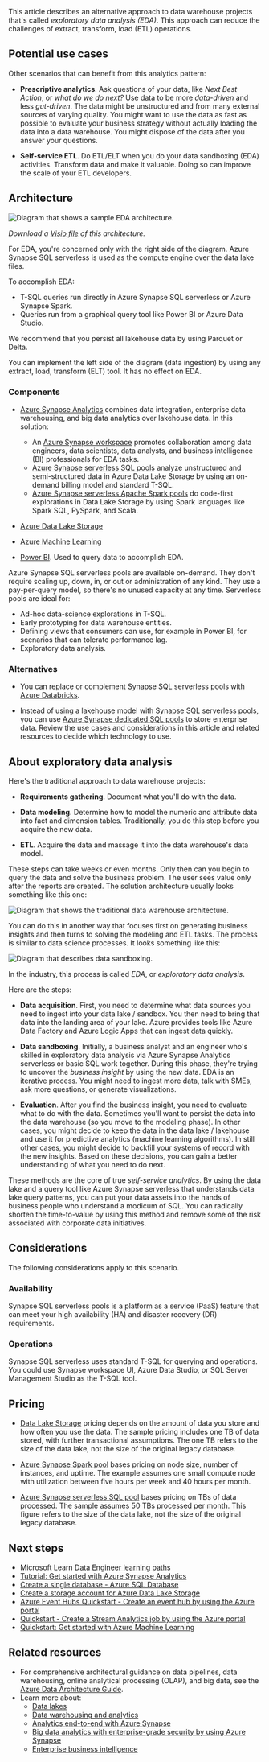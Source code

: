 This article describes an alternative approach to data warehouse projects that's called *exploratory data analysis (EDA)*. This approach can reduce the challenges of extract, transform, load (ETL) operations. 

## Potential use cases

Other scenarios that can benefit from this analytics pattern:

- **Prescriptive analytics**. Ask questions of your data, like _Next Best Action_, or _what do we do next?_ Use data to be more _data-driven_ and less _gut-driven_. The data might be unstructured and from many external sources of varying quality. You might want to use the data as fast as possible to evaluate your business strategy without actually loading the data into a data warehouse. You might dispose of the data after you answer your questions.  

- **Self-service ETL**. Do ETL/ELT when you do your data sandboxing (EDA) activities. Transform data and make it valuable. Doing so can improve the scale of your ETL developers.  

## Architecture

![Diagram that shows a sample EDA architecture.](media/exploratory-data-analytics/exploratory-data-analytics.png)

*Download a [Visio file](https://arch-center.azureedge.net/EDA.vsdx) of this architecture.*

For EDA, you're concerned only with the right side of the diagram. Azure Synapse SQL serverless is used as the compute engine over the data lake files. 

To accomplish EDA:

- T-SQL queries run directly in Azure Synapse SQL serverless or Azure Synapse Spark.
- Queries run from a graphical query tool like Power BI or Azure Data Studio.  

We recommend that you persist all lakehouse data by using Parquet or Delta.  

You can implement the left side of the diagram (data ingestion) by using any extract, load, transform (ELT) tool. It has no effect on EDA.  

### Components

- [Azure Synapse Analytics](https://azure.microsoft.com/services/synapse-analytics) combines data integration, enterprise data warehousing, and big data analytics over lakehouse data. In this solution:

  - An [Azure Synapse workspace](/azure/synapse-analytics/quickstart-create-workspace) promotes collaboration among data engineers, data scientists, data analysts, and business intelligence (BI) professionals for EDA tasks.
  - [Azure Synapse serverless SQL pools](/azure/synapse-analytics/get-started-analyze-sql-on-demand) analyze unstructured and semi-structured data in Azure Data Lake Storage by using an on-demand billing model and standard T-SQL.  
  - [Azure Synapse serverless Apache Spark pools](/azure/synapse-analytics/get-started-analyze-spark) do code-first explorations in Data Lake Storage by using Spark languages like Spark SQL, PySpark, and Scala.
- [Azure Data Lake Storage](https://azure.microsoft.com/services/storage/data-lake-storage)
- [Azure Machine Learning](https://azure.microsoft.com/services/machine-learning/)
- [Power BI](https://azure.microsoft.com/services/power-bi-embedded). Used to query data to accomplish EDA. 

Azure Synapse SQL serverless pools are available on-demand. They don't require scaling up, down, in, or out or administration of any kind. They use a pay-per-query model, so there's no unused capacity at any time. Serverless pools are ideal for:
   - Ad-hoc data-science explorations in T-SQL.
   - Early prototyping for data warehouse entities.
   - Defining views that consumers can use, for example in Power BI, for scenarios that can tolerate performance lag.
   - Exploratory data analysis.

### Alternatives

- You can replace or complement Synapse SQL serverless pools with [Azure Databricks](https://azure.microsoft.com/services/databricks/). 

- Instead of using a lakehouse model with Synapse SQL serverless pools, you can use [Azure Synapse dedicated SQL pools](/azure/synapse-analytics/sql-data-warehouse/sql-data-warehouse-overview-what-is) to store enterprise data. Review the use cases and considerations in this article and related resources to decide which technology to use.

## About exploratory data analysis 
Here's the traditional approach to data warehouse projects:

- **Requirements gathering**. Document what you'll do with the data.  

- **Data modeling**. Determine how to model the numeric and attribute data into fact and dimension tables. Traditionally, you do this step before you acquire the new data.

- **ETL**. Acquire the data and massage it into the data warehouse's data model.  

These steps can take weeks or even months. Only then can you begin to query the data and solve the business problem. The user sees value only after the reports are created. The solution architecture usually looks something like this one:  

![Diagram that shows the traditional data warehouse architecture.](media/exploratory-data-analytics/legacy.png)

You can do this in another way that focuses first on generating business insights and then turns to solving the modeling and ETL tasks. The process is similar to data science processes. It looks something like this:

![Diagram that describes data sandboxing.](media/exploratory-data-analytics/sandboxing.png)

In the industry, this process is called *EDA*, or _exploratory data analysis_.  

Here are the steps:

- **Data acquisition**. First, you need to determine what data sources you need to ingest into your data lake / sandbox. You then need to bring that data into the landing area of your lake. Azure provides tools like Azure Data Factory and Azure Logic Apps that can ingest data quickly.  

- **Data sandboxing**. Initially, a business analyst and an engineer who's skilled in exploratory data analysis via Azure Synapse Analytics serverless or basic SQL work together. During this phase, they're trying to uncover the _business insight_ by using the new data. EDA is an iterative process. You might need to ingest more data, talk with SMEs, ask more questions, or generate visualizations.  

- **Evaluation**. After you find the business insight, you need to evaluate what to do with the data. Sometimes you'll want to persist the data into the data warehouse (so you move to the modeling phase). In other cases, you might decide to keep the data in the data lake / lakehouse and use it for predictive analytics (machine learning algorithms). In still other cases, you might decide to backfill your systems of record with the new insights. Based on these decisions, you can gain a better understanding of what you need to do next.  

These methods are the core of true _self-service analytics_. By using the data lake and a query tool like Azure Synapse serverless that understands data lake query patterns, you can put your data assets into the hands of business people who understand a modicum of SQL. You can radically shorten the time-to-value by using this method and remove some of the risk associated with corporate data initiatives.

## Considerations

The following considerations apply to this scenario.

### Availability

Synapse SQL serverless pools is a platform as a service (PaaS) feature that can meet your high availability (HA) and disaster recovery (DR) requirements. 

### Operations

Synapse SQL serverless uses standard T-SQL for querying and operations. You could use Synapse workspace UI, Azure Data Studio, or SQL Server Management Studio as the T-SQL tool.  

## Pricing

- [Data Lake Storage](https://azure.microsoft.com/pricing/details/storage/data-lake) pricing depends on the amount of data you store and how often you use the data. The sample pricing includes one TB of data stored, with further transactional assumptions. The one TB refers to the size of the data lake, not the size of the original legacy database.

- [Azure Synapse Spark pool](https://azure.microsoft.com/pricing/details/synapse-analytics/#overview) bases pricing on node size, number of instances, and uptime. The example assumes one small compute node with utilization between five hours per week and 40 hours per month.

- [Azure Synapse serverless SQL pool](https://azure.microsoft.com/pricing/details/synapse-analytics/#overview) bases pricing on TBs of data processed. The sample assumes 50 TBs processed per month. This figure refers to the size of the data lake, not the size of the original legacy database.

## Next steps

- Microsoft Learn [Data Engineer learning paths](/learn/roles/data-engineer)
- [Tutorial: Get started with Azure Synapse Analytics](/azure/synapse-analytics/get-started)
- [Create a single database - Azure SQL Database](/azure/azure-sql/database/single-database-create-quickstart)
- [Create a storage account for Azure Data Lake Storage](/azure/storage/blobs/create-data-lake-storage-account)
- [Azure Event Hubs Quickstart - Create an event hub by using the Azure portal](/azure/event-hubs/event-hubs-create)
- [Quickstart - Create a Stream Analytics job by using the Azure portal](/azure/stream-analytics/stream-analytics-quick-create-portal)
- [Quickstart: Get started with Azure Machine Learning](/azure/machine-learning/quickstart-create-resources)

## Related resources

- For comprehensive architectural guidance on data pipelines, data warehousing, online analytical processing (OLAP), and big data, see the [Azure Data Architecture Guide](../../data-guide/index.md).
- Learn more about:
  - [Data lakes](../../data-guide/scenarios/data-lake.md)
  - [Data warehousing and analytics](data-warehouse.yml)
  - [Analytics end-to-end with Azure Synapse](../dataplate2e/data-platform-end-to-end.yml)
  - [Big data analytics with enterprise-grade security by using Azure Synapse](../../solution-ideas/articles/big-data-analytics-enterprise-grade-security.yml)
  - [Enterprise business intelligence](../../reference-architectures/data/enterprise-bi-synapse.yml)
